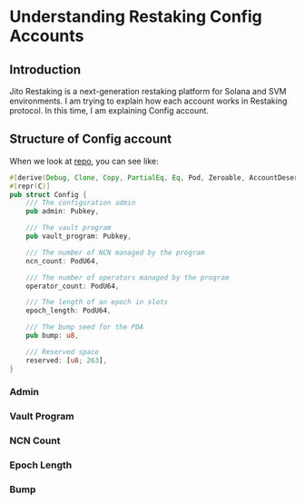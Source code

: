 # Understanding Restaking Config Accounts

## Introduction
Jito Restaking is a next-generation restaking platform for Solana and SVM environments. I am trying to explain how each account works in Restaking protocol.
In this time, I am explaining Config account.

## Structure of Config account

When we look at [repo], you can see like:

```rust
#[derive(Debug, Clone, Copy, PartialEq, Eq, Pod, Zeroable, AccountDeserialize, ShankAccount)]
#[repr(C)]
pub struct Config {
    /// The configuration admin
    pub admin: Pubkey,

    /// The vault program
    pub vault_program: Pubkey,

    /// The number of NCN managed by the program
    ncn_count: PodU64,

    /// The number of operators managed by the program
    operator_count: PodU64,

    /// The length of an epoch in slots
    epoch_length: PodU64,

    /// The bump seed for the PDA
    pub bump: u8,

    /// Reserved space
    reserved: [u8; 263],
}
```

### Admin

### Vault Program

### NCN Count

### Epoch Length 

### Bump



[repo]: https://github.com/jito-foundation/restaking/blob/4c37d76102496edd784bb25436cb9c4340f0df01/restaking_core/src/config.rs#L12-L37




